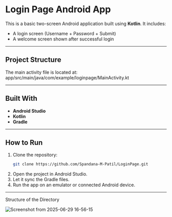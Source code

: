 # Login Page Android App

This is a basic two-screen Android application built using **Kotlin**. It includes:

- A login screen (Username + Password + Submit)
- A welcome screen shown after successful login

---

## Project Structure

The main activity file is located at: app/src/main/java/com/example/loginpage/MainActivity.kt

---

## Built With

- **Android Studio**
- **Kotlin**
- **Gradle**

---

## How to Run

1. Clone the repository:
   ```bash
   git clone https://github.com/Spandana-M-Patil/LoginPage.git
    ```
2. Open the project in Android Studio.
3. Let it sync the Gradle files.
4. Run the app on an emulator or connected Android device.

---

Structure of the Directory

![Screenshot from 2025-06-29 16-56-15](https://github.com/user-attachments/assets/d115c1b7-9ef8-4f2f-8bee-1291228e844c)

